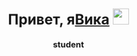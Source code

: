 <h1 align="center">Привет, я<a href="https://daniilshat.ru/" target="_blank">Вика</a> 
<img src="https://github.com/blackcater/blackcater/raw/main/images/Hi.gif" height="32"/></h1>
<h3 align="center">student</h3>
